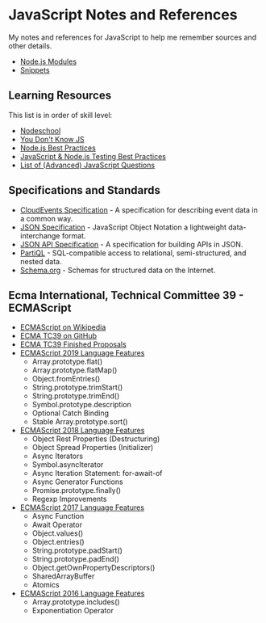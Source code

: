 # JavaScript Notes and References

My notes and references for JavaScript to help me remember sources and other details.

* [Node.js Modules](Nodejs.md)
* [Snippets](Snippets.md)

## Learning Resources

This list is in order of skill level:

* [Nodeschool](https://nodeschool.io/)
* [You Don't Know JS](https://github.com/getify/You-Dont-Know-JS)
* [Node.js Best Practices](https://github.com/goldbergyoni/nodebestpractices)
* [JavaScript & Node.js Testing Best Practices](https://github.com/goldbergyoni/javascript-testing-best-practices)
* [List of (Advanced) JavaScript Questions](https://github.com/lydiahallie/javascript-questions)

## Specifications and Standards

* [CloudEvents Specification](https://cloudevents.io/) - A specification for describing event data in a common way.
* [JSON Specification](https://www.json.org/) - JavaScript Object Notation a lightweight data-interchange format.
* [JSON API Specification](https://jsonapi.org/) - A specification for building APIs in JSON.
* [PartiQL](https://partiql.org/) - SQL-compatible access to relational, semi-structured, and nested data.
* [Schema.org](https://schema.org/) - Schemas for structured data on the Internet.

## Ecma International, Technical Committee 39 - ECMAScript

* [ECMAScript on Wikipedia](https://en.wikipedia.org/wiki/ECMAScript)
* [ECMA TC39 on GitHub](https://github.com/tc39)
* [ECMA TC39 Finished Proposals](https://github.com/tc39/proposals/blob/master/finished-proposals.md)
* [ECMAScript 2019 Language Features](ES2019.md)
  * Array.prototype.flat()
  * Array.prototype.flatMap()
  * Object.fromEntries()
  * String.prototype.trimStart()
  * String.prototype.trimEnd()
  * Symbol.prototype.description
  * Optional Catch Binding
  * Stable Array.prototype.sort()
* [ECMAScript 2018 Language Features](ES2018.md)
  * Object Rest Properties (Destructuring)
  * Object Spread Properties (Initializer)
  * Async Iterators
  * Symbol.asyncIterator
  * Async Iteration Statement: for-await-of
  * Async Generator Functions
  * Promise.prototype.finally()
  * Regexp Improvements
* [ECMAScript 2017 Language Features](ES2017.md)
  * Async Function
  * Await Operator
  * Object.values()
  * Object.entries()
  * String.prototype.padStart()
  * String.prototype.padEnd()
  * Object.getOwnPropertyDescriptors()
  * SharedArrayBuffer
  * Atomics
* [ECMAScript 2016 Language Features](ES2016.md)
  * Array.prototype.includes()
  * Exponentiation Operator


